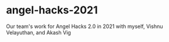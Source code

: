 # angel-hacks-2021
Our team's work for Angel Hacks 2.0 in 2021 with myself, Vishnu Velayuthan, and Akash Vig
